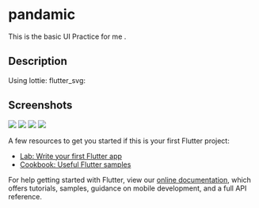 # pandamic

This is the basic UI Practice for me .

## Description

Using lottie:
      flutter_svg:

## Screenshots
<img src="https://user-images.githubusercontent.com/75671317/174814781-69ecf115-9064-426b-89ad-3d711f382025.png">
<img src ="https://user-images.githubusercontent.com/75671317/174815036-98c8620a-3869-4a51-9121-8eb7c09492f8.png">
<img src="https://user-images.githubusercontent.com/75671317/174815062-374d13cd-d323-4e21-905e-fbe80fbe2677.png">
<img src="https://user-images.githubusercontent.com/75671317/174815445-8ed682ce-e78d-49c0-a6ea-51f561ce9ef8.png">
<img src="">

A few resources to get you started if this is your first Flutter project:

- [Lab: Write your first Flutter app](https://flutter.dev/docs/get-started/codelab)
- [Cookbook: Useful Flutter samples](https://flutter.dev/docs/cookbook)

For help getting started with Flutter, view our
[online documentation](https://flutter.dev/docs), which offers tutorials,
samples, guidance on mobile development, and a full API reference.
